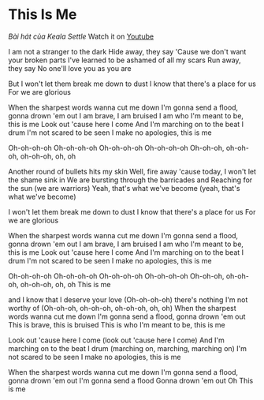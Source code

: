 # This Is Me
*Bài hát của Keala Settle*
Watch it on [Youtube](https://www.youtube.com/watch?v=CjxugyZCfuw)

I am not a stranger to the dark
Hide away, they say
'Cause we don't want your broken parts
I've learned to be ashamed of all my scars
Run away, they say
No one'll love you as you are

But I won't let them break me down to dust
I know that there's a place for us
For we are glorious

When the sharpest words wanna cut me down
I'm gonna send a flood, gonna drown 'em out
I am brave, I am bruised
I am who I'm meant to be, this is me
Look out 'cause here I come
And I'm marching on to the beat I drum
I'm not scared to be seen
I make no apologies, this is me

Oh-oh-oh-oh
Oh-oh-oh-oh
Oh-oh-oh-oh
Oh-oh-oh-oh
Oh-oh-oh, oh-oh-oh, oh-oh-oh, oh, oh

Another round of bullets hits my skin
Well, fire away 'cause today, I won't let the shame sink in
We are bursting through the barricades and
Reaching for the sun (we are warriors)
Yeah, that's what we've become (yeah, that's what we've become)

I won't let them break me down to dust
I know that there's a place for us
For we are glorious

When the sharpest words wanna cut me down
I'm gonna send a flood, gonna drown 'em out
I am brave, I am bruised
I am who I'm meant to be, this is me
Look out 'cause here I come
And I'm marching on to the beat I drum
I'm not scared to be seen
I make no apologies, this is me

Oh-oh-oh-oh
Oh-oh-oh-oh
Oh-oh-oh-oh
Oh-oh-oh-oh
Oh-oh-oh, oh-oh-oh, oh-oh-oh, oh, oh
This is me

and I know that I deserve your love
(Oh-oh-oh-oh) there's nothing I'm not worthy of
(Oh-oh-oh, oh-oh-oh, oh-oh-oh, oh, oh)
When the sharpest words wanna cut me down
I'm gonna send a flood, gonna drown 'em out
This is brave, this is bruised
This is who I'm meant to be, this is me

Look out 'cause here I come (look out 'cause here I come)
And I'm marching on to the beat I drum (marching on, marching, marching on)
I'm not scared to be seen
I make no apologies, this is me

When the sharpest words wanna cut me down
I'm gonna send a flood, gonna drown 'em out
I'm gonna send a flood
Gonna drown 'em out
Oh
This is me